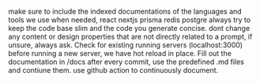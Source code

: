 make sure to include the indexed documentations of the languages and tools we use when needed, react nextjs prisma redis postgre
always try to keep the code base slim and the code you generate concise. 
dont change any content or design properties that are not directly related to a prompt, if unsure, always ask.
Check for existing running servers (localhost:3000) before running a new server, we have hot reload in place.
Fill out the documentation in /docs after every commit, use the predefined .md files and contiune them. use github action to continuously document.